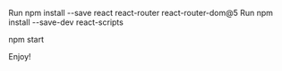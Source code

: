 Run npm install --save react react-router react-router-dom@5
Run npm install --save-dev react-scripts

npm start

Enjoy!